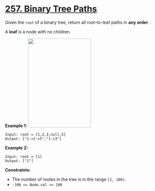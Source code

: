# [257. Binary Tree Paths](https://leetcode.com/problems/binary-tree-paths/description/)

Given the `root` of a binary tree, return all root-to-leaf paths in **any order** .

A **leaf**  is a node with no children.

**Example 1:** 
<img alt="" src="https://assets.leetcode.com/uploads/2021/03/12/paths-tree.jpg" style="width: 207px; height: 293px;">

```
Input: root = [1,2,3,null,5]
Output: ["1->2->5","1->3"]
```

**Example 2:** 

```
Input: root = [1]
Output: ["1"]
```

**Constraints:** 

- The number of nodes in the tree is in the range `[1, 100]`.
- `-100 <= Node.val <= 100`